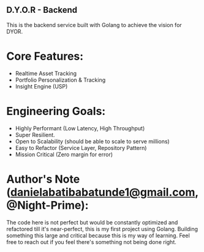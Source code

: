 
## D.Y.O.R - Backend

This is the backend service built with Golang to achieve the vision for DYOR.

# Core Features:
- Realtime Asset Tracking
- Portfolio Personalization & Tracking
- Insight Engine (USP)

# Engineering Goals:
- Highly Performant (Low Latency, High Throughput)
- Super Resilient.
- Open to Scalability (should be able to scale to serve millions)
- Easy to Refactor (Service Layer, Repository Pattern)
- Mission Critical (Zero margin for error)

# Author's Note (danielabatibabatunde1@gmail.com, @Night-Prime):
The code here is not perfect but would be constantly optimized and refactored till it's near-perfect, this is my first project using Golang. Building something this large and critical because this is my way of learning. Feel free to reach out if you feel there's something not being done right.
